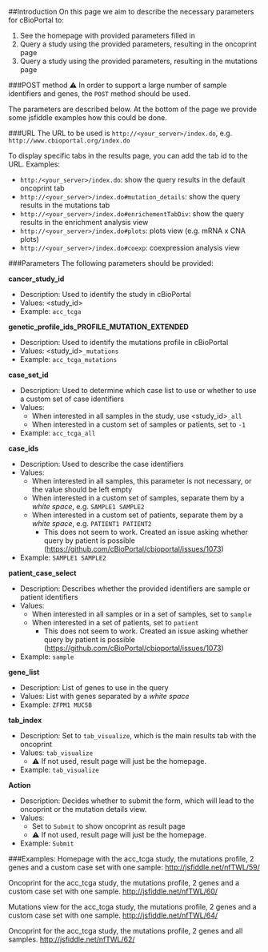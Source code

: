 ##Introduction
On this page we aim to describe the necessary parameters for cBioPortal to:

1. See the homepage with provided parameters filled in
2. Query a study using the provided parameters, resulting in the oncoprint page
3. Query a study using the provided parameters, resulting in the mutations page

###POST method
:warning: In order to support a large number of sample identifiers and genes, the `POST` method should be used. 

The parameters are described below. At the bottom of the page we provide some jsfiddle examples how this could be done. 

###URL
The URL to be used is `http://<your_server>/index.do`, e.g. `http://www.cbioportal.org/index.do`

To display specific tabs in the results page, you can add the tab id to the URL. Examples:
- `http:/<your_server>/index.do`: show the query results in the default oncoprint tab
- `http://<your_server>/index.do#mutation_details`: show the query results in the mutations tab 
- `http://<your_server>/index.do#enrichementTabDiv`: show the query results in the enrichment analysis view
- `http://<your_server>/index.do#plots`: plots view (e.g. mRNA x CNA plots)
- `http://<your_server>/index.do#coexp`: coexpression analysis view

###Parameters
The following parameters should be provided:

**cancer_study_id**
* Description: Used to identify the study in cBioPortal
* Values: \<study_id\>
* Example: `acc_tcga`

**genetic_profile_ids_PROFILE_MUTATION_EXTENDED**
* Description: Used to identify the mutations profile in cBioPortal
* Values: \<study_id\>`_mutations`
* Example: `acc_tcga_mutations`

**case_set_id**
* Description: Used to determine which case list to use or whether to use a custom set of case identifiers
* Values:   
   * When interested in all samples in the study, use \<study_id>`_all`
   * When interested in a custom set of samples or patients, set to `-1`
* Example: `acc_tcga_all`

**case_ids**
* Description: Used to describe the case identifiers
* Values: 
   * When interested in all samples, this parameter is not necessary, or the value should be left empty
   * When interested in a custom set of samples, separate them by a *white space*, e.g. `SAMPLE1 SAMPLE2`
   * When interested in a custom set of patients, separate them by a *white space*, e.g. `PATIENT1 PATIENT2`
      * This does not seem to work. Created an issue asking whether query by patient is possible  (https://github.com/cBioPortal/cbioportal/issues/1073)
* Example: `SAMPLE1 SAMPLE2`

**patient_case_select**
* Description: Describes whether the provided identifiers are sample or patient identifiers
* Values: 
   * When interested in all samples or in a set of samples, set to `sample`
   * When interested in a set of patients, set to `patient`
      * This does not seem to work. Created an issue asking whether query by patient is possible (https://github.com/cBioPortal/cbioportal/issues/1073)
* Example: `sample`

**gene_list**
* Description: List of genes to use in the query
* Values: List with genes separated by a *white space*
* Example: `ZFPM1 MUC5B`

**tab_index**
* Description: Set to `tab_visualize`, which is the main results tab with the oncoprint
* Values: `tab_visualize`
   * :warning: If not used, result page will just be the homepage.
* Example: `tab_visualize`

**Action**
* Description: Decides whether to submit the form, which will lead to the oncoprint or the mutation details view.
* Values:
   * Set to `Submit` to show oncoprint as result page
   * :warning: If not used, result page will just be the homepage.
* Example: `Submit`


###Examples:
Homepage with the acc_tcga study, the mutations profile, 2 genes and a custom case set with one sample:
http://jsfiddle.net/nfTWL/59/

Oncoprint for the acc_tcga study, the mutations profile, 2 genes and a custom case set with one sample.
http://jsfiddle.net/nfTWL/60/

Mutations view for the acc_tcga study, the mutations profile, 2 genes and a custom case set with one sample.
http://jsfiddle.net/nfTWL/64/

Oncoprint for the acc_tcga study, the mutations profile, 2 genes and all samples.
http://jsfiddle.net/nfTWL/62/